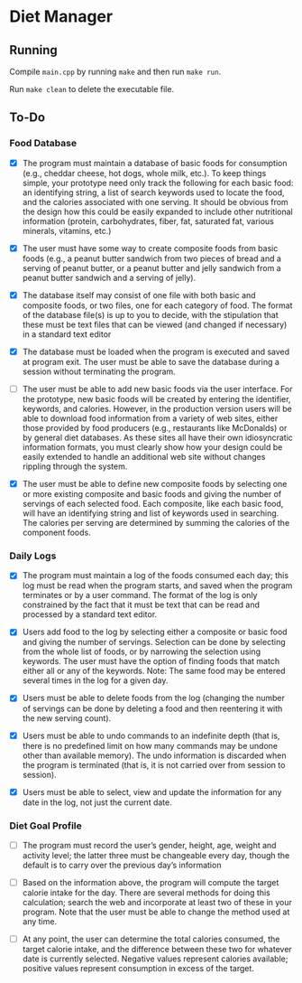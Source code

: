 # Diet Manager

## Running

Compile `main.cpp` by running `make` and then run `make run`.

Run `make clean` to delete the executable file.

## To-Do

### Food Database

- [x] The program must maintain a database of basic foods for consumption (e.g., cheddar cheese, hot dogs, whole milk, etc.). To keep things simple, your prototype need only track the following for each basic food: an identifying string, a list of search keywords used to locate the food, and the calories associated with one serving. It should be obvious from the design how this could be easily expanded to include other nutritional information (protein, carbohydrates, fiber, fat, saturated fat, various minerals, vitamins, etc.)

- [x] The user must have some way to create composite foods from basic foods (e.g., a peanut butter sandwich from two pieces of bread and a serving of peanut butter, or a peanut butter and jelly sandwich from a peanut butter sandwich and a serving of jelly).

- [x] The database itself may consist of one file with both basic and composite foods, or two files, one for each category of food. The format of the database file(s) is up to you to decide, with the stipulation that these must be text files that can be viewed (and changed if necessary) in a standard text editor

- [x] The database must be loaded when the program is executed and saved at program exit. The user must be able to save the database during a session without terminating the program.

- [ ] The user must be able to add new basic foods via the user interface. For the prototype, new basic foods will be created by entering the identifier, keywords, and calories. However, in the production version users will be able to download food information from a variety of web sites, either those provided by food producers (e.g., restaurants like McDonalds) or by general diet databases. As these sites all have their own idiosyncratic information formats, you must clearly show how your design could be easily extended to handle an additional web site without changes rippling through
the system.

- [x] The user must be able to define new composite foods by selecting one or more existing composite and basic foods and giving the number of servings of each selected food. Each composite, like each basic food, will have an identifying string and list of keywords used in searching. The calories per serving are determined by summing the calories of the component foods.

### Daily Logs

- [x] The program must maintain a log of the foods consumed each day; this log must be read when the program starts, and saved when the program terminates or by a user command. The format of the log is only constrained by the fact that it must be text that can be read and processed by a standard
text editor.

- [x] Users add food to the log by selecting either a composite or basic food and giving the number of servings. Selection can be done by selecting from the whole list of foods, or by narrowing the selection using keywords. The user must have the option of finding foods that match either all or any of the keywords. Note: The same food may be entered several times in the log for a given day.

- [x] Users must be able to delete foods from the log (changing the number of servings can be done by deleting a food and then reentering it with the new serving count).

- [x] Users must be able to undo commands to an indefinite depth (that is, there is no predefined limit on how many commands may be undone other than available memory). The undo information is discarded when the program is terminated (that is, it is not carried over from session to session).

- [x] Users must be able to select, view and update the information for any date in the log, not just the current date.

### Diet Goal Profile

- [ ] The program must record the user’s gender, height, age, weight and activity level; the latter three must be changeable every day, though the default is to carry over the previous day’s information

- [ ] Based on the information above, the program will compute the target calorie intake for the day. There are several methods for doing this calculation; search the web and incorporate at least two of these in your program. Note that the user must be able to change the method used at any time.

- [ ] At any point, the user can determine the total calories consumed, the target calorie intake, and the difference between these two for whatever date is currently selected. Negative values represent calories available; positive values represent consumption in excess of the target.

